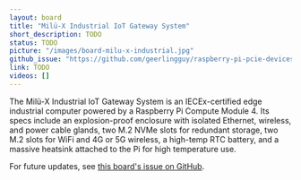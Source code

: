 ```yaml
---
layout: board
title: "Milü-X Industrial IoT Gateway System"
short_description: TODO
status: TODO
picture: "/images/board-milu-x-industrial.jpg"
github_issue: "https://github.com/geerlingguy/raspberry-pi-pcie-devices/issues/447"
link: TODO
videos: []
---
```


The Milü-X Industrial IoT Gateway System is an IECEx-certified edge industrial computer powered by a Raspberry Pi Compute Module 4. Its specs include an explosion-proof enclosure with isolated Ethernet, wireless, and power cable glands, two M.2 NVMe slots for redundant storage, two M.2 slots for WiFi and 4G or 5G wireless, a high-temp RTC battery, and a massive heatsink attached to the Pi for high temperature use.

For future updates, see [this board's issue on GitHub](https://github.com/geerlingguy/raspberry-pi-pcie-devices/issues/447).
